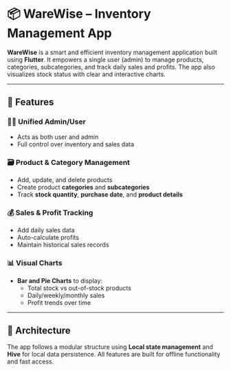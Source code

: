 # 📦 WareWise – Inventory Management App

**WareWise** is a smart and efficient inventory management application built using **Flutter**. It empowers a single user (admin) to manage products, categories, subcategories, and track daily sales and profits. The app also visualizes stock status with clear and interactive charts.

---

## 🚀 Features

### 🧑‍💼 Unified Admin/User
- Acts as both user and admin
- Full control over inventory and sales data

### 🗃️ Product & Category Management
- Add, update, and delete products
- Create product **categories** and **subcategories**
- Track **stock quantity**, **purchase date**, and **product details**

### 💰 Sales & Profit Tracking
- Add daily sales data
- Auto-calculate profits
- Maintain historical sales records

### 📊 Visual Charts
- **Bar and Pie Charts** to display:
  - Total stock vs out-of-stock products
  - Daily/weekly/monthly sales
  - Profit trends over time

---

## 🧱 Architecture

The app follows a modular structure using **Local state management** and **Hive** for local data persistence. All features are built for offline functionality and fast access.

